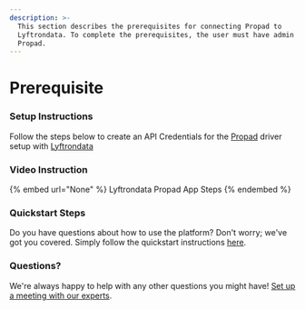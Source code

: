 ```yaml
---
description: >-
  This section describes the prerequisites for connecting Propad to
  Lyftrondata. To complete the prerequisites, the user must have admin access to
  Propad.
---
```


# Prerequisite

<mark style="color:blue;"></mark>

### Setup Instructions

Follow the steps below to create an API Credentials for the [Propad](None) driver setup with [Lyftrondata](https://www.lyftrondata.com)

### Video Instruction

{% embed url="None" %}
Lyftrondata Propad App Steps
{% endembed %}

### Quickstart Steps

Do you have questions about how to use the platform? Don't worry; we've got you covered. Simply follow the quickstart instructions [here](README.md).

### Questions? <a href="#questions" id="questions"></a>

We're always happy to help with any other questions you might have! [Set up a meeting with our experts](https://www.lyftrondata.com/book-a-meeting/).

